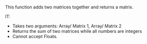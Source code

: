This function adds two matrices together and returns a matrix.   

IT:
  * Takes two arguments: Array/ Matrix 1, Array/ Matrix 2
  * Returns the sum of two matrices while all numbers are integers
  * Cannot accept Floats.
